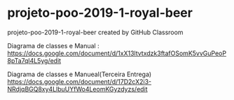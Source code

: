 # projeto-poo-2019-1-royal-beer
projeto-poo-2019-1-royal-beer created by GitHub Classroom

Diagrama de classes e Manual :
https://docs.google.com/document/d/1xX13ltvtxdzk3ftafOSomK5vvGuPeoP8pTa7ql4L5yg/edit

Diagrama de classes e Manueal(Terceira Entrega)
https://docs.google.com/document/d/17D2cX2i3-NRdjqBGQ8xy4LlbuUYfWo4LeomKGyzdyzs/edit
